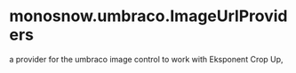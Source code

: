 monosnow.umbraco.ImageUrlProviders
==================================

a provider for the umbraco image control to work with Eksponent Crop Up, 